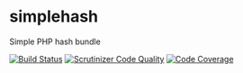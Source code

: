# simplehash

Simple PHP hash bundle

[![Build Status](https://travis-ci.org/kaihempel/simplehash.svg?branch=master)](https://travis-ci.org/kaihempel/simplehash)
[![Scrutinizer Code Quality](https://scrutinizer-ci.com/g/kaihempel/simplehash/badges/quality-score.png?b=master)](https://scrutinizer-ci.com/g/kaihempel/simplehash/?branch=master)
[![Code Coverage](https://scrutinizer-ci.com/g/kaihempel/simplehash/badges/coverage.png?b=master)](https://scrutinizer-ci.com/g/kaihempel/simplehash/?branch=master)
